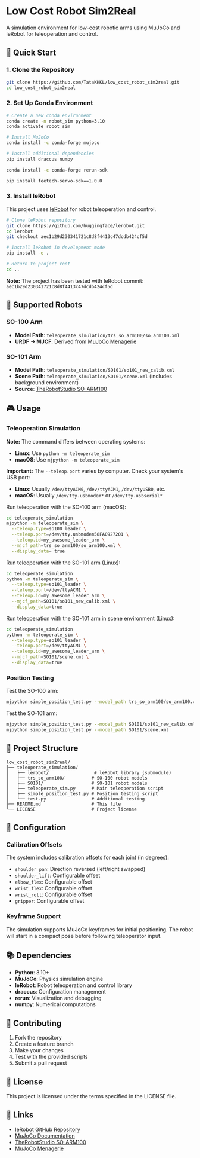 # Low Cost Robot Sim2Real

A simulation environment for low-cost robotic arms using MuJoCo and leRobot for teleoperation and control.

## 🚀 Quick Start

### 1. Clone the Repository

```bash
git clone https://github.com/TataKKKL/low_cost_robot_sim2real.git
cd low_cost_robot_sim2real
```

### 2. Set Up Conda Environment

```bash
# Create a new conda environment
conda create -n robot_sim python=3.10
conda activate robot_sim

# Install MuJoCo
conda install -c conda-forge mujoco

# Install additional dependencies
pip install draccus numpy

conda install -c conda-forge rerun-sdk

pip install feetech-servo-sdk==1.0.0
```

### 3. Install leRobot

This project uses [leRobot](https://github.com/huggingface/lerobot) for robot teleoperation and control.

```bash
# Clone leRobot repository
git clone https://github.com/huggingface/lerobot.git
cd lerobot
git checkout aec1b29d230341721c8d8f4413c47dcdb424cf5d

# Install leRobot in development mode
pip install -e .

# Return to project root
cd ..
```

**Note:** The project has been tested with leRobot commit: `aec1b29d230341721c8d8f4413c47dcdb424cf5d`

## 🤖 Supported Robots

### SO-100 Arm
- **Model Path**: `teleoperate_simulation/trs_so_arm100/so_arm100.xml`
- **URDF → MJCF**: Derived from [MuJoCo Menagerie](https://github.com/google-deepmind/mujoco_menagerie/tree/main/trs_so_arm100)

### SO-101 Arm
- **Model Path**: `teleoperate_simulation/SO101/so101_new_calib.xml`
- **Scene Path**: `teleoperate_simulation/SO101/scene.xml` (includes background environment)
- **Source**: [TheRobotStudio SO-ARM100](https://github.com/TheRobotStudio/SO-ARM100/tree/main/Simulation/SO101)

## 🎮 Usage

### Teleoperation Simulation

**Note:** The command differs between operating systems:
- **Linux**: Use `python -m teleoperate_sim`
- **macOS**: Use `mjpython -m teleoperate_sim`

**Important:** The `--teleop.port` varies by computer. Check your system's USB port:
- **Linux**: Usually `/dev/ttyACM0`, `/dev/ttyACM1`, `/dev/ttyUSB0`, etc.
- **macOS**: Usually `/dev/tty.usbmodem*` or `/dev/tty.usbserial*`

Run teleoperation with the SO-100 arm (macOS):

```bash
cd teleoperate_simulation
mjpython -m teleoperate_sim \
  --teleop.type=so100_leader \
  --teleop.port=/dev/tty.usbmodem58FA0927201 \
  --teleop.id=my_awesome_leader_arm \
  --mjcf_path=trs_so_arm100/so_arm100.xml \
  --display_data= true
```

Run teleoperation with the SO-101 arm (Linux):

```bash
cd teleoperate_simulation
python -m teleoperate_sim \
  --teleop.type=so101_leader \
  --teleop.port=/dev/ttyACM1 \
  --teleop.id=my_awesome_leader_arm \
  --mjcf_path=SO101/so101_new_calib.xml \
  --display_data=true
```

Run teleoperation with the SO-101 arm in scene environment (Linux):

```bash
cd teleoperate_simulation
python -m teleoperate_sim \
  --teleop.type=so101_leader \
  --teleop.port=/dev/ttyACM1 \
  --teleop.id=my_awesome_leader_arm \
  --mjcf_path=SO101/scene.xml \
  --display_data=true
```

### Position Testing

Test the SO-100 arm:

```bash
mjpython simple_position_test.py --model_path trs_so_arm100/so_arm100.xml
```

Test the SO-101 arm:

```bash
mjpython simple_position_test.py --model_path SO101/so101_new_calib.xml
mjpython simple_position_test.py --model_path SO101/scene.xml
```

## 📁 Project Structure

```
low_cost_robot_sim2real/
├── teleoperate_simulation/
│   ├── lerobot/                 # leRobot library (submodule)
│   ├── trs_so_arm100/          # SO-100 robot models
│   ├── SO101/                  # SO-101 robot models
│   ├── teleoperate_sim.py      # Main teleoperation script
│   ├── simple_position_test.py # Position testing script
│   └── test.py                 # Additional testing
├── README.md                   # This file
└── LICENSE                     # Project license
```

## 🔧 Configuration

### Calibration Offsets
The system includes calibration offsets for each joint (in degrees):
- `shoulder_pan`: Direction reversed (left/right swapped)
- `shoulder_lift`: Configurable offset
- `elbow_flex`: Configurable offset
- `wrist_flex`: Configurable offset
- `wrist_roll`: Configurable offset
- `gripper`: Configurable offset

### Keyframe Support
The simulation supports MuJoCo keyframes for initial positioning. The robot will start in a compact pose before following teleoperator input.

## 📚 Dependencies

- **Python**: 3.10+
- **MuJoCo**: Physics simulation engine
- **leRobot**: Robot teleoperation and control library
- **draccus**: Configuration management
- **rerun**: Visualization and debugging
- **numpy**: Numerical computations

## 🤝 Contributing

1. Fork the repository
2. Create a feature branch
3. Make your changes
4. Test with the provided scripts
5. Submit a pull request

## 📄 License

This project is licensed under the terms specified in the LICENSE file.

## 🔗 Links

- [leRobot GitHub Repository](https://github.com/huggingface/lerobot)
- [MuJoCo Documentation](https://mujoco.readthedocs.io/)
- [TheRobotStudio SO-ARM100](https://github.com/TheRobotStudio/SO-ARM100)
- [MuJoCo Menagerie](https://github.com/google-deepmind/mujoco_menagerie)

